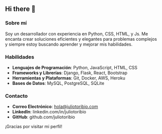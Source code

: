 ## Hi there 👋

### Sobre mí
Soy un desarrollador con experiencia en Python, CSS, HTML, y Js. Me encanta crear soluciones eficientes y elegantes para problemas complejos y siempre estoy buscando aprender y mejorar mis habilidades.

### Habilidades
- **Lenguajes de Programación**: Python, JavaScript, HTML, CSS
- **Frameworks y Librerías**: Django, Flask, React, Bootstrap
- **Herramientas y Plataformas**: Git, Docker, AWS, Heroku
- **Bases de Datos**: MySQL, PostgreSQL, SQLite

### Contacto
- **Correo Electrónico**: hola@juliotoribio.com
- **LinkedIn**: linkedin.com/in/juliotoribio
- **GitHub**: github.com/juliotoribio

¡Gracias por visitar mi perfil!



<!--
**juliotoribio/juliotoribio** is a ✨ _special_ ✨ repository because its `README.md` (this file) appears on your GitHub profile.

Here are some ideas to get you started:

- 🔭 I’m currently working on ...
- 🌱 I’m currently learning ...
- 👯 I’m looking to collaborate on ...
- 🤔 I’m looking for help with ...
- 💬 Ask me about ...
- 📫 How to reach me: ...
- 😄 Pronouns: ...
- ⚡ Fun fact: ...
-->
